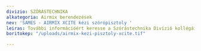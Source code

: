 ```yaml
---
divizio: SZÓRÁSTECHNIKA
alkategoria: Airmix berendezések
nev: 'SAMES - AIRMIX XCITE kézi szórópisztoly '
leiras: További információért keresse a Szórástechnika Divízió kollégáit
boritokep: "/uploads/airmix-kezi-pisztoly-xcite.tif"

---
```

